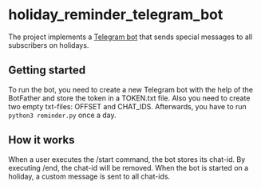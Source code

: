 # holiday_reminder_telegram_bot
The project implements a [Telegram bot](https://github.com/python-telegram-bot/python-telegram-bot) that sends special messages to all subscribers on holidays.

## Getting started
To run the bot, you need to create a new Telegram bot with the help of the BotFather and store the token in a TOKEN.txt file. Also you need to create two empty txt-files: OFFSET and CHAT_IDS. Afterwards, you have to run `python3 reminder.py` once a day.

## How it works
When a user executes the /start command, the bot stores its chat-id. By executing /end, the chat-id will be removed. When the bot is started on a holiday, a custom message is sent to all chat-ids.